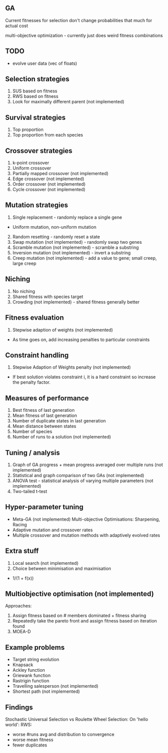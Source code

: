 ## GA
Current fitnesses for selection don't change probabilities that much for actual cost

multi-objective optimization - currently just does weird fitness combinations

## TODO
- evolve user data (vec of floats)

## Selection strategies
1. SUS based on fitness
2. RWS based on fitness
3. Look for maximally different parent (not implemented)

## Survival strategies
1. Top proportion
2. Top proportion from each species

## Crossover strategies
1. k-point crossover
2. Uniform crossover
3. Partially mapped crossover (not implemented)
4. Edge crossover (not implemented)
5. Order crossover (not implemented)
6. Cycle crossover (not implemented)

## Mutation strategies
1. Single replacement - randomly replace a single gene
 - Uniform mutation, non-uniform mutation
2. Random resetting - randomly reset a state
3. Swap mutation (not implemented) - randomly swap two genes
4. Scramble mutation (not implemented) - scramble a substring
5. Inversion mutation (not implemented) - invert a substring
6. Creep mutation (not implemented) - add a value to gene; small creep, large creep

## Niching
1. No niching
2. Shared fitness with species target
3. Crowding (not implemented) - shared fitness generally better

## Fitness evaluation
1. Stepwise adaption of weights (not implemented)
 - As time goes on, add increasing penalties to particular constraints

## Constraint handling
1. Stepwise Adaption of Weights penalty (not implemented)
 - If best solution violates constraint i, it is a hard constraint so increase the penalty factor.

## Measures of performance
1. Best fitness of last generation
2. Mean fitness of last generation
3. Number of duplicate states in last generation
4. Mean distance between states
5. Number of species
6. Number of runs to a solution (not implemented)

## Tuning / analysis
1. Graph of GA progress + mean progress averaged over multiple runs (not implemented)
2. Statistical and graph comparison of two GAs (not implemented)
3. ANOVA test - statistical analysis of varying multiple parameters (not implemented)
4. Two-tailed t-test

## Hyper-parameter tuning
- Meta-GA (not implemented)
  Multi-objective
  Optimisations: Sharpening, Racing
- Adaptive mutation and crossover rates
- Multiple crossover and mutation methods with adaptively evolved rates

## Extra stuff
1. Local search (not implemented)
2. Choice between minimisation and maximisation
 - 1/(1 + f(x))

## Multiobjective optimisation (not implemented)
Approaches:
1. Assign fitness based on # members dominated + fitness sharing
2. Repeatedly take the pareto front and assign fitness based on iteration found
3. MOEA-D

## Example problems
- Target string evolution
- Knapsack
- Ackley function
- Griewank function
- Rastrigin function
- Travelling salesperson (not implemented)
- Shortest path (not implemented)

## Findings
Stochastic Universal Selection vs Roulette Wheel Selection:
On 'hello world':
RWS:
 - worse #runs avg and distribution to convergence
 - worse mean fitness
 - fewer duplicates
